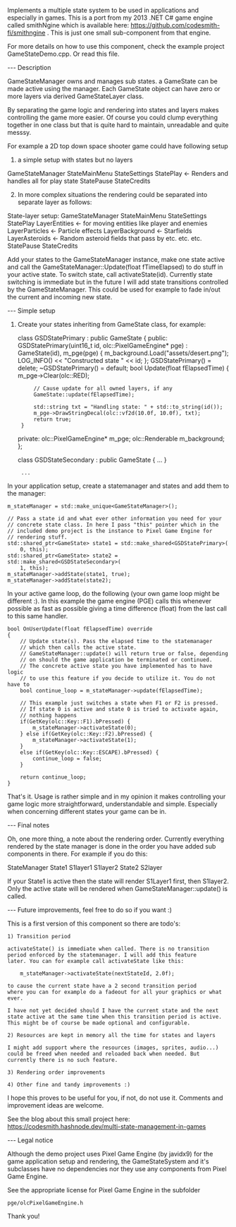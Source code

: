 Implements a multiple state system to be used in applications and especially
in games. This is a port from my 2013 .NET C# game engine called smithNgine
which is available here: https://github.com/codesmith-fi/smithngine . This
is just one small sub-component from that engine.

For more details on how to use this component, check the example project
GameStateDemo.cpp. Or read this file.

--- Description

GameStateManager owns and manages sub states. a GameState can be made
active using the manager. Each GameState object can have zero or more 
layers via derived GameStateLayer class.

By separating the game logic and rendering into states and layers makes
controlling the game more easier. Of course you could clump everything
together in one class but that is quite hard to maintain, unreadable and
quite messsy.

For example a 2D top down space shooter game could have following setup
1) a simple setup with states but no layers

GameStateManager
		StateMainMenu
		StateSettings
		StatePlay				<- Renders and handles all for play state
		StatePause
		StateCredits

2) In more complex situations the rendering could be separated into separate
layer as follows:

State-layer setup:
GameStateManager
		StateMainMenu
		StateSettings
		StatePlay
			LayerEntities		<- for moving entities like player and enemies
			LayerParticles		<- Particle effects
			LayerBackground		<- Starfields
			LayerAsteroids		<- Random asteroid fields that pass by etc.
			etc. etc.
		StatePause
		StateCredits

Add your states to the GameStateManager instance, make one state active and
call the GameStateManager::Update(float fTimeElapsed) to do stuff in your
active state. To switch state, call activateState(id). Currently state
switching is immediate but in the future I will add state transitions 
controlled by the GameStateManager. This could be used for example to fade 
in/out the current and incoming new state.

--- Simple setup

1) Create your states inheriting from GameState class, for example:

    class GSDStatePrimary : public GameState
    {
    public:
        GSDStatePrimary(uint16_t id, olc::PixelGameEngine* pge) :
            GameState(id), m_pge(pge) { 
            m_background.Load("assets/desert.png");
            LOG_INFO() << "Constructed state " << id;
        };
        GSDStatePrimary() = delete;
        ~GSDStatePrimary() = default;
        bool Update(float fElapsedTime) {
            m_pge->Clear(olc::RED);

            // Cause update for all owned layers, if any
            GameState::update(fElapsedTime);

            std::string txt = "Handling state: " + std::to_string(id());
            m_pge->DrawStringDecal(olc::vf2d(10.0f, 10.0f), txt);
            return true;
        }
    private:
        olc::PixelGameEngine* m_pge;
        olc::Renderable m_background;
    };

    class GSDStateSecondary : public GameState
    {
        ...
    }

        ...

In your application setup, create a statemanager and states and add them
to the manager:

	m_stateManager = std::make_unique<GameStateManager>();

    // Pass a state id and what ever other information you need for your
    // concrete state class. In here I pass "this" pointer which in the 
    // included demo project is the instance to Pixel Game Engine for 
    // rendering stuff.
    std::shared_ptr<GameState> state1 = std::make_shared<GSDStatePrimary>(
        0, this);
    std::shared_ptr<GameState> state2 = std::make_shared<GSDStateSecondary>(
        1, this);
    m_stateManager->addState(state1, true);
    m_stateManager->addState(state2);

In your active game loop, do the following (your own game loop might be
different :). In this example the game engine (PGE) calls this whenever 
possible as fast as possible giving a time difference (float) from the 
last call to this same handler. 

	bool OnUserUpdate(float fElapsedTime) override
	{
		// Update state(s). Pass the elapsed time to the statemanager
        // which then calls the active state.
        // GameStateManager::update() will return true or false, depending
        // on should the game application be terminated or continued.
        // The concrete active state you have implemented has to have logic
        // to use this feature if you decide to utilize it. You do not have to
		bool continue_loop = m_stateManager->update(fElapsedTime);

        // This example just switches a state when F1 or F2 is pressed.
        // If state 0 is active and state 0 is tried to activate again, 
        // nothing happens
		if(GetKey(olc::Key::F1).bPressed) {
			m_stateManager->activateState(0);
		} else if(GetKey(olc::Key::F2).bPressed) {
			m_stateManager->activateState(1);
		}
		else if(GetKey(olc::Key::ESCAPE).bPressed) {
			continue_loop = false;
		}
		
		return continue_loop;
	}

That's it. Usage is rather simple and in my opinion it makes controlling your
game logic more straightforward, understandable and simple. Especially when 
concerning different states your game can be in.

--- Final notes

Oh, one more thing, a note about the rendering order.
Currently everything rendered by the state manager is done in the order
you have added sub components in there. For example if you do this:

StateManager
    State1
        S1layer1
        S1layer2
    State2
        S2layer

If your State1 is active then the state will render S1Layer1 first, then S1layer2.
Only the active state will be rendered when GameStateManager::update() is called.

--- Future improvements, feel free to do so if you want :)

This is a first version of this component so there are todo's:

    1) Transition period
    
    activateState() is immediate when called. There is no transition
    period enforced by the statemanager. I will add this feature
    later. You can for example call activateState like this:

        m_stateManager->activateState(nextStateId, 2.0f);

    to cause the current state have a 2 second transition period
    where you can for example do a fadeout for all your graphics or what
    ever.

    I have not yet decided should I have the current state and the next
    state active at the same time when this transition period is active.
    This might be of course be made optional and configurable.

    2) Resources are kept in memory all the time for states and layers

    I might add support where the resources (images, sprites, audio...)
    could be freed when needed and reloaded back when needed. But 
    currently there is no such feature.

    3) Rendering order improvements

    4) Other fine and tandy improvements :)

I hope this proves to be useful for you, if not, do not use it. Comments
and improvement ideas are welcome.

See the blog about this small project here: 
https://codesmith.hashnode.dev/multi-state-management-in-games

--- Legal notice

Although the demo project uses Pixel Game Engine (by javidx9) 
for the game application setup and rendering, the GameStateSystem and it's 
subclasses have no dependencies nor they use any components from Pixel Game
Engine.

See the appropriate license for Pixel Game Engine in the subfolder

    pge/olcPixelGameEngine.h

Thank you!
